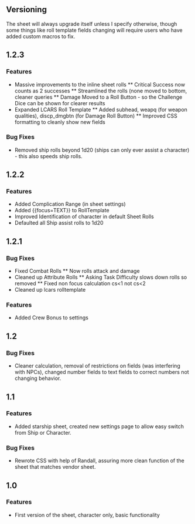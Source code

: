 ## Versioning

The sheet will always upgrade itself unless I specify otherwise, though some things like roll template fields changing will require users who have added custom macros to fix.

## 1.2.3
### Features
* Massive improvements to the inline sheet rolls
	** Critical Success now counts as 2 successes
	** Streamlined the rolls (none moved to bottom, cleaner queries
	** Damage Moved to a Roll Button - so the Challenge Dice can be shown for clearer results
* Expanded LCARS Roll Template
	** Added subhead, weapq (for weapon qualities), discp_dmgbtn (for Damage Roll Button)
	** Improved CSS formatting to cleanly show new fields
### Bug Fixes
* Removed ship rolls beyond 1d20 (ships can only ever assist a character) - this also speeds ship rolls.


## 1.2.2
### Features
* Added Complication Range (in sheet settings)
* Added {{focus=TEXT}} to RollTemplate
* Improved Identification of character in default Sheet Rolls
* Defaulted all Ship assist rolls to 1d20

## 1.2.1
### Bug Fixes
* Fixed Combat Rolls
	** Now rolls attack and damage
* Cleaned up Attribute Rolls
	** Asking Task Difficulty slows down rolls so removed
	** Fixed non focus calculation cs<1 not cs<2
* Cleaned up lcars rolltemplate
### Features
* Added Crew Bonus to settings

## 1.2
### Bug Fixes
* Cleaner calculation, removal of restrictions on fields (was interfering with NPCs), changed number fields to text fields to correct numbers not changing behavior.

## 1.1
### Features
* Added starship sheet, created new settings page to allow easy switch from Ship or Character.
### Bug Fixes
* Rewrote CSS with help of Randall, assuring more clean function of the sheet that matches vendor sheet.

## 1.0
### Features
* First version of the sheet, character only, basic functionality